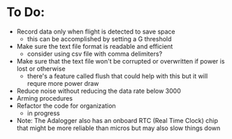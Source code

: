 # To Do:

- Record data only when flight is detected to save space
    - this can be accomplished by setting a G threshold
- Make sure the text file format is readable and efficient
    - consider using csv file with comma delimiters?
- Make sure that the text file won't be corrupted or overwritten if power is lost or otherwise
    - there's a feature called flush that could help with this but it will requre more power draw
- Reduce noise without reducing the data rate below 3000
- Arming procedures
- Refactor the code for organization
    - in progress
 - Note: The Adalogger also has an onboard RTC (Real Time Clock) chip that might be more reliable than micros but may also slow things down

